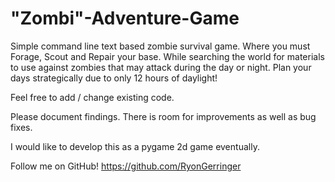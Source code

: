 # "Zombi"-Adventure-Game
Simple command line text based zombie survival game.
Where you must Forage, Scout and Repair your base.
While searching the world for materials to use against zombies that may attack during the day or night.
Plan your days strategically due to only 12 hours of daylight!





Feel free to add / change existing code.

Please document findings.
There is room for improvements as well as bug fixes.

I would like to develop this as a pygame
2d game eventually.


Follow me on GitHub!
https://github.com/RyonGerringer
